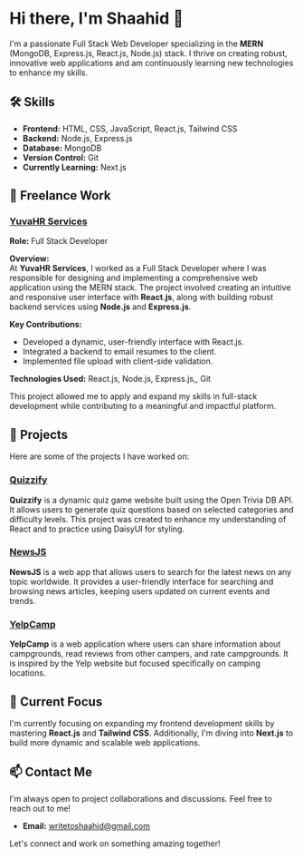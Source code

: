 # Hi there, I'm Shaahid 👋

I'm a passionate Full Stack Web Developer specializing in the **MERN** (MongoDB, Express.js, React.js, Node.js) stack. I thrive on creating robust, innovative web applications and am continuously learning new technologies to enhance my skills.

## 🛠️ Skills

- **Frontend:** HTML, CSS, JavaScript, React.js, Tailwind CSS
- **Backend:** Node.js, Express.js
- **Database:** MongoDB
- **Version Control:** Git
- **Currently Learning:** Next.js

## 💼 Freelance Work

### [YuvaHR Services](https://yuvahr.com/) 
**Role:** Full Stack Developer  

**Overview:**  
At **YuvaHR Services**, I worked as a Full Stack Developer where I was responsible for designing and implementing a comprehensive web application using the MERN stack. The project involved creating an intuitive and responsive user interface with **React.js**, along with building robust backend services using **Node.js** and **Express.js**. 

**Key Contributions:**
- Developed a dynamic, user-friendly interface with React.js.
- Integrated a backend to email resumes to the client.
- Implemented file upload with client-side validation. 

**Technologies Used:** React.js, Node.js, Express.js,, Git

This project allowed me to apply and expand my skills in full-stack development while contributing to a meaningful and impactful platform.

## 🌟 Projects

Here are some of the projects I have worked on:

### [Quizzify](https://quizz1fy.vercel.app/)
**Quizzify** is a dynamic quiz game website built using the Open Trivia DB API. It allows users to generate quiz questions based on selected categories and difficulty levels. This project was created to enhance my understanding of React and to practice using DaisyUI for styling.

### [NewsJS](https://github.com/shaah1d/NewsJS)
**NewsJS** is a web app that allows users to search for the latest news on any topic worldwide. It provides a user-friendly interface for searching and browsing news articles, keeping users updated on current events and trends.

### [YelpCamp](https://yelpcamp-4duy.onrender.com)
**YelpCamp** is a web application where users can share information about campgrounds, read reviews from other campers, and rate campgrounds. It is inspired by the Yelp website but focused specifically on camping locations.

## 🎯 Current Focus

I'm currently focusing on expanding my frontend development skills by mastering **React.js** and **Tailwind CSS**. Additionally, I'm diving into **Next.js** to build more dynamic and scalable web applications.

## 📫 Contact Me

I'm always open to project collaborations and discussions. Feel free to reach out to me!

- **Email:** [writetoshaahid@gmail.com](mailto:writetoshaahid@gmail.com)

Let's connect and work on something amazing together!

